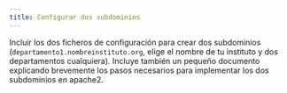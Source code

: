 ```yaml
---
title: Configurar dos subdominios
---
```


Incluir los dos ficheros de configuración para crear dos subdominios (`departamento1.nombreinstituto.org`, elige el nombre de tu instituto y dos departamentos cualquiera). Incluye también un pequeño documento explicando brevemente los pasos necesarios para implementar los dos subdominios en apache2.
